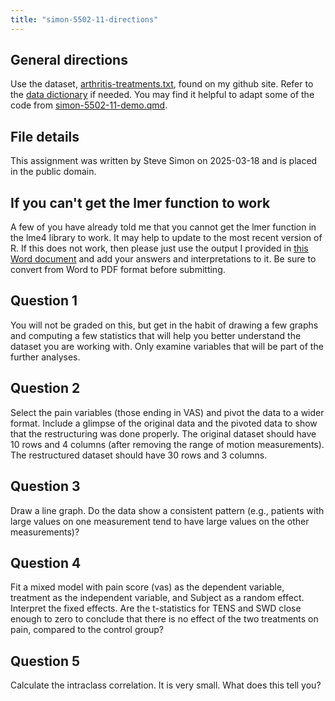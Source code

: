 ```yaml
---
title: "simon-5502-11-directions"
---
```


## General directions

Use the dataset, [arthritis-treatments.txt][ref-oa], found on my github site. Refer to the [data dictionary][ref-oa-dd] if needed. You may find it helpful to adapt some of the code from [simon-5502-11-demo.qmd][ref-simon-nodate]. 

[ref-oa]: https://github.com/pmean/data/blob/main/files/arthritis-treatments.txt
[ref-oa-dd]: https://github.com/pmean/data/blob/main/files/arthritis-treatments.yaml
[ref-simon-nodate]: https://github.com/pmean/classes/blob/master/biostats-2/11/src/simon-5502-11-demo.qmd

## File details

This assignment was written by Steve Simon on 2025-03-18 and is placed in the public domain.

## If you can't get the lmer function to work

A few of you have already told me that you cannot get the lmer function in the lme4 library to work. It may help to update to the most recent version of R. If this does not work, then please just use the output I provided in [this Word document][ref-sim-2025] and add your answers and interpretations to it. Be sure to convert from Word to PDF format before submitting.

[ref-sim-2025]: https://github.com/pmean/classes/blob/master/biostats-2/11/results/simon-5502-11-solution.docx

## Question 1

You will not be graded on this, but get in the habit of drawing a few graphs and computing a few statistics that will help you better understand the dataset you are working with. Only examine variables that will be part of the further analyses.

## Question 2

Select the pain variables (those ending in VAS) and pivot the data to a wider format. Include a glimpse of the original data and the pivoted data to show that the restructuring was done properly. The original dataset should have 10 rows and 4 columns (after removing the range of motion measurements). The restructured dataset should have 30 rows and 3 columns.

## Question 3

Draw a line graph. Do the data show a consistent pattern (e.g., patients with large values on one measurement tend to have large values on the other measurements)?

## Question 4

Fit a mixed model with pain score (vas) as the dependent variable, treatment as the independent variable, and Subject as a random effect. Interpret the fixed effects. Are the t-statistics for TENS and SWD close enough to zero to conclude that there is no effect of the two treatments on pain, compared to the control group?

## Question 5

Calculate the intraclass correlation. It is very small. What does this tell you?
